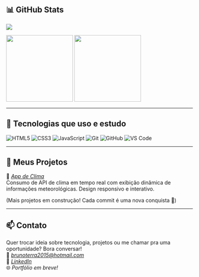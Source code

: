 ## 📊 GitHub Stats  

<p align="left">
  <img src="https://streak-stats.demolab.com?user=bruno-terra19&theme=tokyonight&hide_border=true&date_format=M%20j%5B%2C%20Y%5D" />
</p>

<p align="left">
  <img height="180em" src="https://github-readme-stats.vercel.app/api?username=bruno-terra19&show_icons=true&theme=tokyonight&hide_border=true" />
  <img height="180em" src="https://github-readme-stats.vercel.app/api/top-langs/?username=bruno-terra19&layout=compact&theme=tokyonight&hide_border=true" />
</p>

---

## 🧰 Tecnologias que uso e estudo

![HTML5](https://img.shields.io/badge/HTML5-E34F26?style=for-the-badge&logo=html5&logoColor=white)
![CSS3](https://img.shields.io/badge/CSS3-1572B6?style=for-the-badge&logo=css3&logoColor=white)
![JavaScript](https://img.shields.io/badge/JavaScript-F7DF1E?style=for-the-badge&logo=javascript&logoColor=black)
![Git](https://img.shields.io/badge/Git-F05032?style=for-the-badge&logo=git&logoColor=white)
![GitHub](https://img.shields.io/badge/GitHub-000?style=for-the-badge&logo=github&logoColor=white)
![VS Code](https://img.shields.io/badge/VS%20Code-007ACC?style=for-the-badge&logo=visual-studio-code&logoColor=white)

---

## 🚀 Meus Projetos

🔹 *[App de Clima](https://github.com/brunoterrasilva/app-de-clima)*  
Consumo de API de clima em tempo real com exibição dinâmica de informações meteorológicas. Design responsivo e interativo.

(Mais projetos em construção! Cada commit é uma nova conquista 💪)

---

## 📫 Contato  

Quer trocar ideia sobre tecnologia, projetos ou me chamar pra uma oportunidade? Bora conversar!  
📧 *brunoterra2015@hotmail.com*  
🔗 *[LinkedIn](https://www.linkedin.com/in/bruno-terra-da-silva-683640366/)*  
🌐 *Portfólio em breve!*
